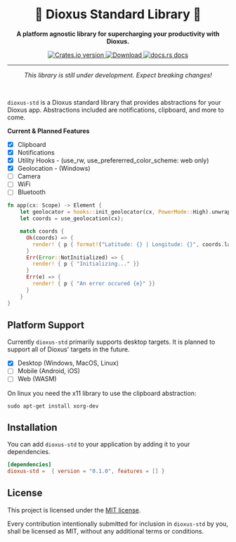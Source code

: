 <div align="center">
  <h1>🧰 Dioxus Standard Library 🚀</h1>
  <p><strong>A platform agnostic library for supercharging your productivity with Dioxus.</strong></p>
</div>

<div align="center">
  <!-- Crates version -->
  <a href="https://crates.io/crates/dioxus-std">
    <img src="https://img.shields.io/crates/v/dioxus-std.svg?style=flat-square"
    alt="Crates.io version" />
  </a>
  <!-- Downloads -->
  <a href="https://crates.io/crates/dioxus-std">
    <img src="https://img.shields.io/crates/d/dioxus-std.svg?style=flat-square"
      alt="Download" />
  </a>
  <!-- docs -->
  <a href="https://docs.rs/dioxus-std">
    <img src="https://img.shields.io/badge/docs-latest-blue.svg?style=flat-square"
      alt="docs.rs docs" />
  </a>
</div>

-----

<p align="center"><i>This library is still under development. Expect breaking changes!</i></p>
<br/>

`dioxus-std` is a Dioxus standard library that provides abstractions for your Dioxus app. Abstractions included are notifications, clipboard, and more to come.

**Current & Planned Features**
- [x] Clipboard
- [x] Notifications
- [x] Utility Hooks - (use_rw, use_prefererred_color_scheme: web only)
- [x] Geolocation - (Windows)
- [ ] Camera
- [ ] WiFi
- [ ] Bluetooth

```rust
fn app(cx: Scope) -> Element {
    let geolocator = hooks::init_geolocator(cx, PowerMode::High).unwrap();
    let coords = use_geolocation(cx);

    match coords {
      Ok(coords) => {
        render! { p { format!("Latitude: {} | Longitude: {}", coords.latitude, coords.longitude) } }
      }
      Err(Error::NotInitialized) => {
        render! { p { "Initializing..." }}
      }
      Err(e) => {
        render! { p { "An error occured {e}" }}
      }
    }
}
```

## Platform Support
Currently `dioxus-std` primarily supports desktop targets. It is planned to support all of Dioxus' targets in the future.

- [x] Desktop (Windows, MacOS, Linux)
- [ ] Mobile  (Android, iOS)
- [ ] Web     (WASM)

On linux you need the x11 library to use the clipboard abstraction:
```
sudo apt-get install xorg-dev
```

## Installation
You can add `dioxus-std` to your application by adding it to your dependencies.
```toml
[dependencies]
dioxus-std =  { version = "0.1.0", features = [] }
```

## License
This project is licensed under the [MIT license].

[mit license]: ./LICENSE

Every contribution intentionally submitted for inclusion in `dioxus-std` by you, shall be licensed as MIT, without any additional
terms or conditions.
